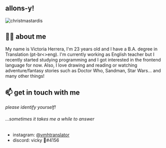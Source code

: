## allons-y!
![christmastardis](https://user-images.githubusercontent.com/113566988/199652645-fad79163-7daa-4a0c-b5e2-44f7207b72ce.gif)

## 🐱‍🚀 about me 
My name is Victoria Herrera, I'm 23 years old and I have a B.A. degree in Translation (pt-br<>eng). I'm currently working as English teacher but I recently started studying programming and I got interested in the frontend language for now. Also, I love drawing and reading or watching adventure/fantasy stories such as Doctor Who, Sandman, Star Wars... and many other things!

## 📫 get in touch with me
_please identify yourself!_ <br> 
###### ...sometimes it takes me a while to answer
- instagram: [@vmhtranslator](https://www.instagram.com/vmhtranslator)
- discord: vicky 🐡#4156
